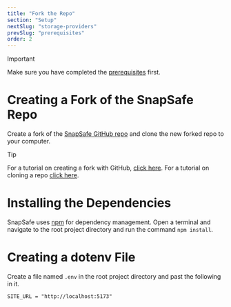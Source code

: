 ```yaml
---
title: "Fork the Repo"
section: "Setup"
nextSlug: "storage-providers"
prevSlug: "prerequisites"
order: 2
---
```


> [!IMPORTANT]
> Make sure you have completed the [prerequisites](/docs/prerequisites) first.

# Creating a Fork of the SnapSafe Repo

Create a fork of the [SnapSafe GitHub repo](https://github.com/SnapSafe/SnapSafe) and clone the new forked repo to your computer.

> [!TIP]
> For a tutorial on creating a fork with GitHub, [click here](https://docs.github.com/en/pull-requests/collaborating-with-pull-requests/working-with-forks/fork-a-repo).
> For a tutorial on cloning a repo [click here](https://docs.github.com/en/repositories/creating-and-managing-repositories/cloning-a-repository).

# Installing the Dependencies

SnapSafe uses [npm](https://www.npmjs.com/) for dependency management. Open a terminal and navigate to the root project directory and run the command `npm install`.

# Creating a dotenv File

Create a file named `.env` in the root project directory and past the following in it.

```
SITE_URL = "http://localhost:5173"
```
